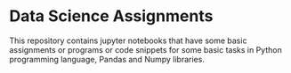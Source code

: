# Data Science Assignments

This repository contains jupyter notebooks that have some basic assignments or programs or code snippets for some basic tasks in Python programming language, Pandas and Numpy libraries.
